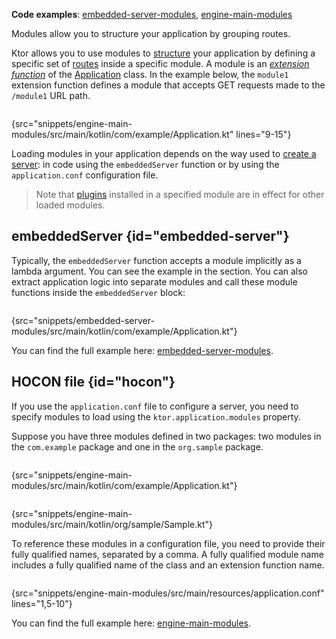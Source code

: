 [//]: # (title: Modules)

<tldr>
<p>
<b>Code examples</b>: 
<a href="https://github.com/ktorio/ktor-documentation/tree/%current-branch%/codeSnippets/snippets/embedded-server-modules">embedded-server-modules</a>, 
<a href="https://github.com/ktorio/ktor-documentation/tree/%current-branch%/codeSnippets/snippets/engine-main-modules">engine-main-modules</a>
</p>
</tldr>

<link-summary>Modules allow you to structure your application by grouping routes.</link-summary>

Ktor allows you to use modules to [structure](Structuring_Applications.md) your application by defining a specific set of [routes](Routing_in_Ktor.md) inside a specific module. A module is an _[extension function](https://kotlinlang.org/docs/extensions.html)_ of the [Application](https://api.ktor.io/ktor-server/ktor-server-core/io.ktor.server.application/-application/index.html) class. In the example below, the `module1` extension function defines a module that accepts GET requests made to the `/module1` URL path.

```kotlin
```
{src="snippets/engine-main-modules/src/main/kotlin/com/example/Application.kt" lines="9-15"}

Loading modules in your application depends on the way used to [create a server](create_server.xml): in code using the `embeddedServer` function or by using the `application.conf` configuration file.

> Note that [plugins](Plugins.md#install) installed in a specified module are in effect for other loaded modules.

## embeddedServer {id="embedded-server"}

Typically, the `embeddedServer` function accepts a module implicitly as a lambda argument. You can see the example in the [](create_server.xml#embedded-server) section.
You can also extract application logic into separate modules and call these module functions inside the `embeddedServer` block:

```kotlin
```
{src="snippets/embedded-server-modules/src/main/kotlin/com/example/Application.kt"}

You can find the full example here: [embedded-server-modules](https://github.com/ktorio/ktor-documentation/tree/%current-branch%/codeSnippets/snippets/embedded-server-modules).



## HOCON file {id="hocon"}

If you use the `application.conf` file to configure a server, you need to specify modules to load using the `ktor.application.modules` property. 

Suppose you have three modules defined in two packages: two modules in the `com.example` package and one in the `org.sample` package.

<tabs>
<tab title="Application.kt">

```kotlin
```
{src="snippets/engine-main-modules/src/main/kotlin/com/example/Application.kt"}

</tab>
<tab title="Sample.kt">

```kotlin
```
{src="snippets/engine-main-modules/src/main/kotlin/org/sample/Sample.kt"}

</tab>
</tabs>

To reference these modules in a configuration file, you need to provide their fully qualified names, separated by a comma.
A fully qualified module name includes a fully qualified name of the class and an extension function name.

```kotlin
```
{src="snippets/engine-main-modules/src/main/resources/application.conf" lines="1,5-10"}

You can find the full example here: [engine-main-modules](https://github.com/ktorio/ktor-documentation/tree/%current-branch%/codeSnippets/snippets/engine-main-modules).
